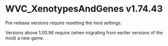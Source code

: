 # WVC_XenotypesAndGenes v1.74.43
 
Pre-release versions require resetting the mod settings.

Versions above 1.00.96 require (when migrating from earlier versions of the mod) a new game.